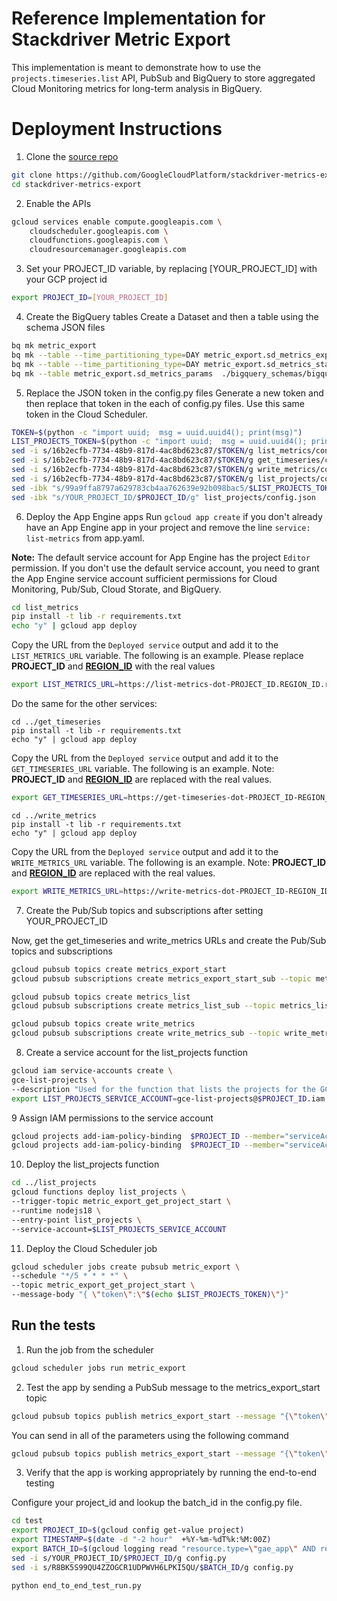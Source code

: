 # Reference Implementation for Stackdriver Metric Export
This implementation is meant to demonstrate how to use the `projects.timeseries.list` API, PubSub and BigQuery to store aggregated Cloud Monitoring 
metrics for long-term analysis in BigQuery.

# Deployment Instructions
1. Clone the [source repo]()
```sh
git clone https://github.com/GoogleCloudPlatform/stackdriver-metrics-export
cd stackdriver-metrics-export
```
2. Enable the APIs
```sh
gcloud services enable compute.googleapis.com \
    cloudscheduler.googleapis.com \
    cloudfunctions.googleapis.com \
    cloudresourcemanager.googleapis.com
```
3. Set your PROJECT_ID variable, by replacing [YOUR_PROJECT_ID] with your GCP project id
```sh
export PROJECT_ID=[YOUR_PROJECT_ID]
```

4. Create the BigQuery tables
Create a Dataset and then a table using the schema JSON files
```sh
bq mk metric_export
bq mk --table --time_partitioning_type=DAY metric_export.sd_metrics_export_fin ./bigquery_schemas/bigquery_schema.json
bq mk --table --time_partitioning_type=DAY metric_export.sd_metrics_stats ./bigquery_schemas/bigquery_schema_stats_table.json
bq mk --table metric_export.sd_metrics_params  ./bigquery_schemas/bigquery_schema_params_table.json
```

5. Replace the JSON token in the config.py files
Generate a new token and then replace that token in the each of config.py files. Use this same token in the Cloud Scheduler.
```sh
TOKEN=$(python -c "import uuid;  msg = uuid.uuid4(); print(msg)")
LIST_PROJECTS_TOKEN=$(python -c "import uuid;  msg = uuid.uuid4(); print (msg)")
sed -i s/16b2ecfb-7734-48b9-817d-4ac8bd623c87/$TOKEN/g list_metrics/config.py
sed -i s/16b2ecfb-7734-48b9-817d-4ac8bd623c87/$TOKEN/g get_timeseries/config.py
sed -i s/16b2ecfb-7734-48b9-817d-4ac8bd623c87/$TOKEN/g write_metrics/config.py
sed -i s/16b2ecfb-7734-48b9-817d-4ac8bd623c87/$TOKEN/g list_projects/config.json
sed -ibk "s/99a9ffa8797a629783cb4aa762639e92b098bac5/$LIST_PROJECTS_TOKEN/g" list_projects/config.json
sed -ibk "s/YOUR_PROJECT_ID/$PROJECT_ID/g" list_projects/config.json
```

6. Deploy the App Engine apps
Run `gcloud app create` if you don't already have an App Engine app in your project and remove the line `service: list-metrics` from app.yaml.

__Note:__ The default service account for App Engine has the project `Editor` permission. If you don't use the default service account, you need to grant the App Engine service account sufficient permissions for Cloud Monitoring, Pub/Sub, Cloud Storate, and BigQuery.

```sh
cd list_metrics
pip install -t lib -r requirements.txt
echo "y" | gcloud app deploy
```

Copy the URL from the `Deployed service` output and add it to the `LIST_METRICS_URL` variable.
The following is an example. Please replace __PROJECT_ID__ and [__REGION_ID__](https://cloud.google.com/appengine/docs/legacy/standard/python/how-requests-are-routed#region-id) with the real values

```sh
export LIST_METRICS_URL=https://list-metrics-dot-PROJECT_ID.REGION_ID.r.appspot.com
```

Do the same for the other services:

```
cd ../get_timeseries
pip install -t lib -r requirements.txt
echo "y" | gcloud app deploy
```
Copy the URL from the `Deployed service` output and add it to the `GET_TIMESERIES_URL` variable.
The following is an example. Note: __PROJECT_ID__ and [__REGION_ID__](https://cloud.google.com/appengine/docs/legacy/standard/python/how-requests-are-routed#region-id) are replaced with the real values.

```sh
export GET_TIMESERIES_URL=https://get-timeseries-dot-PROJECT_ID-REGION_ID.r.appspot.com
```

```
cd ../write_metrics
pip install -t lib -r requirements.txt
echo "y" | gcloud app deploy
```
Copy the URL from the `Deployed service` output and add it to the `WRITE_METRICS_URL` variable.
The following is an example. Note: __PROJECT_ID__ and [__REGION_ID__](https://cloud.google.com/appengine/docs/legacy/standard/python/how-requests-are-routed#region-id) are replaced with the real values.

```sh
export WRITE_METRICS_URL=https://write-metrics-dot-PROJECT_ID-REGION_ID.appspot.com
```

7. Create the Pub/Sub topics and subscriptions after setting YOUR_PROJECT_ID


Now, get the get_timeseries and write_metrics URLs and create the Pub/Sub topics and subscriptions

```sh
gcloud pubsub topics create metrics_export_start
gcloud pubsub subscriptions create metrics_export_start_sub --topic metrics_export_start --ack-deadline=60 --message-retention-duration=10m --push-endpoint="$LIST_METRICS_URL/push-handlers/receive_messages"

gcloud pubsub topics create metrics_list
gcloud pubsub subscriptions create metrics_list_sub --topic metrics_list --ack-deadline=60 --message-retention-duration=30m --push-endpoint="$GET_TIMESERIES_URL/push-handlers/receive_messages"

gcloud pubsub topics create write_metrics
gcloud pubsub subscriptions create write_metrics_sub --topic write_metrics --ack-deadline=60 --message-retention-duration=30m  --push-endpoint="$WRITE_METRICS_URL/push-handlers/receive_messages"
``` 

8. Create a service account for the list_projects function
```sh
gcloud iam service-accounts create \
gce-list-projects \
--description "Used for the function that lists the projects for the GCE Footprint Cloud Function"
export LIST_PROJECTS_SERVICE_ACCOUNT=gce-list-projects@$PROJECT_ID.iam.gserviceaccount.com 
```

9 Assign IAM permissions to the service account
```sh
gcloud projects add-iam-policy-binding  $PROJECT_ID --member="serviceAccount:$LIST_PROJECTS_SERVICE_ACCOUNT" --role="roles/compute.viewer"
gcloud projects add-iam-policy-binding  $PROJECT_ID --member="serviceAccount:$LIST_PROJECTS_SERVICE_ACCOUNT" --role="roles/pubsub.publisher"

```

10. Deploy the list_projects function
```sh
cd ../list_projects 
gcloud functions deploy list_projects \
--trigger-topic metric_export_get_project_start \
--runtime nodejs18 \
--entry-point list_projects \
--service-account=$LIST_PROJECTS_SERVICE_ACCOUNT
```

11. Deploy the Cloud Scheduler job
```sh
gcloud scheduler jobs create pubsub metric_export \
--schedule "*/5 * * * *" \
--topic metric_export_get_project_start \
--message-body "{ \"token\":\"$(echo $LIST_PROJECTS_TOKEN)\"}"
```

## Run the tests
1. Run the job from the scheduler
```sh
gcloud scheduler jobs run metric_export
```

2. Test the app by sending a PubSub message to the metrics_export_start topic
```sh
gcloud pubsub topics publish metrics_export_start --message "{\"token\": \"$TOKEN\"}" 
```

You can send in all of the parameters using the following command
```sh
gcloud pubsub topics publish metrics_export_start --message "{\"token\": \"$TOKEN\"}, \"start_time\": \"2019-03-13T17:30:00.000000Z\", \"end_time\":\"2019-03-13T17:40:00.000000Z\",\"aggregation_alignment_period\":\"3600s\"}"
```

3. Verify that the app is working appropriately by running the end-to-end testing

Configure your project_id and lookup the batch_id in the config.py file.
```sh
cd test
export PROJECT_ID=$(gcloud config get-value project)
export TIMESTAMP=$(date -d "-2 hour"  +%Y-%m-%dT%k:%M:00Z)
export BATCH_ID=$(gcloud logging read "resource.type=\"gae_app\" AND resource.labels.module_id=\"list-metrics\" AND logName=\"projects/$PROJECT_ID/logs/appengine.googleapis.com%2Frequest_log\" AND protoPayload.line.logMessage:\"batch_id:\" AND timestamp >= \"$TIMESTAMP\"" --limit 1 --format json | grep "batch_id:" | awk '{ print substr($3,1,32); }')
sed -i s/YOUR_PROJECT_ID/$PROJECT_ID/g config.py
sed -i s/R8BK5S99QU4ZZOGCR1UDPWVH6LPKI5QU/$BATCH_ID/g config.py

python end_to_end_test_run.py
```
